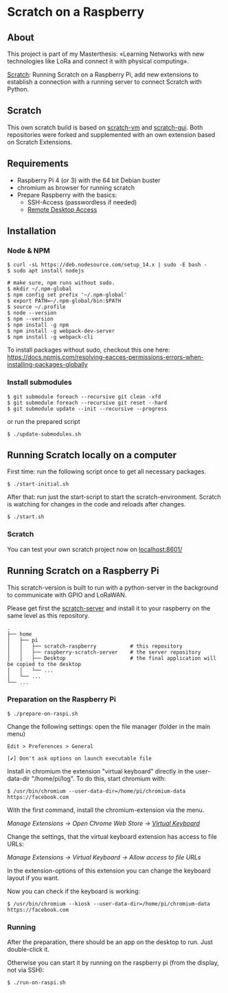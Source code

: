 # Scratch on a Raspberry

## About

This project is part of my Masterthesis: «Learning Networks with new technologies like 
LoRa and connect it with physical computing».

[Scratch](https://scratch.mit.edu/): Running Scratch on a Raspberry Pi, add new extensions to
establish a connection with a running server to connect Scratch 
with Python.

## Scratch

This own scratch build is based on [scratch-vm](https://github.com/LLK/scratch-vm) and [scratch-gui](https://github.com/LLK/scratch-gui).
Both repositories were forked and supplemented with an own extension based on Scratch Extensions.

## Requirements

- Raspberry Pi 4 (or 3) with the 64 bit Debian buster
- chromium as browser for running scratch
- Prepare Raspberry with the basics:
  - SSH-Access (passwordless if needed)
  - [Remote Desktop Access](https://raspberrypi.stackexchange.com/a/79626/127427)

## Installation

### Node & NPM
```
$ curl -sL https://deb.nodesource.com/setup_14.x | sudo -E bash -
$ sudo apt install nodejs

# make sure, npm runs without sudo.
$ mkdir ~/.npm-global
$ npm config set prefix '~/.npm-global'
$ export PATH=~/.npm-global/bin:$PATH
$ source ~/.profile
$ node --version
$ npm --version
$ npm install -g npm
$ npm install -g webpack-dev-server
$ npm install -g webpack-cli
```

To install packages without sudo, checkout this one here: https://docs.npmjs.com/resolving-eacces-permissions-errors-when-installing-packages-globally

### Install submodules

```
$ git submodule foreach --recursive git clean -xfd
$ git submodule foreach --recursive git reset --hard
$ git submodule update --init --recursive --progress
```

or run the prepared script

```
$ ./update-submodules.sh
```

## Running Scratch locally on a computer

First time: run the following script once to get all necessary packages.

```
$ ./start-initial.sh
```

After that: run just the start-script to start the scratch-environment.
Scratch is watching for changes in the code and reloads after changes.

```
$ ./start.sh
```

### Scratch

You can test your own scratch project now on [localhost:8601/](http://localhost:8601/)

## Running Scratch on a Raspberry Pi

This scratch-version is built to run with a python-server in the background to communicate with GPIO and LoRaWAN.

Please get first the [scratch-server](https://github.com/btemperli/raspberry-scratch-server) and install it to your raspberry
on the same level as this repository.

    .
    ├── home
    │   ├── pi
    │   │   ├── scratch-raspberry           # this repository
    │   │   ├── raspberry-scratch-server    # the server repository
    │   │   ├── Desktop                     # the final application will be copied to the desktop
    │   │   └── ... 
    │   └── ... 
    └── ... 


### Preparation on the Raspberry Pi

```
$ ./prepare-on-raspi.sh
```

Change the following settings: open the file manager (folder in the main menu)

```
Edit > Preferences > General

️[✔] Don't ask options on launch executable file
```

Install in chromium the extension "virtual keyboard" directly in the user-data-dir "/home/pi/log". To do this, start chromium
with:

    $ /usr/bin/chromium --user-data-dir=/home/pi/chromium-data https://facebook.com

With the first command, install the chromium-extension via the menu.

*Manage Extensions &rarr; Open Chrome Web Store &rarr; [Virtual Keyboard](https://chrome.google.com/webstore/detail/virtual-keyboard/pflmllfnnabikmfkkaddkoolinlfninn)*

Change the settings, that the virtual keyboard extension has access to file URLs:

*Manage Extensions &rarr; Virtual Keyboard &rarr; Allow access to file URLs* 

In the extension-options of this extension you can change the keyboard layout if you want.

Now you can check if the keyboard is working:

    $ /usr/bin/chromium --kiosk --user-data-dir=/home/pi/chromium-data https://facebook.com

### Running

After the preparation, there should be an app on the desktop to run. Just double-click it.

Otherwise you can start it by running on the raspberry pi (from the display, not via SSH):

```
$ ./run-on-raspi.sh
```

